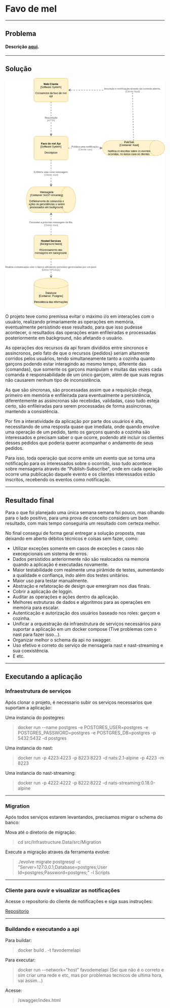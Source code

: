 # Favo de mel
--------

## Problema
#### Descrição [aqui](https://github.com/douglas-tsc/ewave-mt-processo-seletivo/tree/master/temas/favo-de-mel).

--------

## Solução
<img alt="" src="./docs/architecture/favo-de-mel.png">

O projeto teve como premissa evitar o máximo i/o em interações com o usuário, realizando primariamente as operações em memória, eventualmente persistindo esse resultado, para que isso pudesse acontecer, o resultados das operações eram enfileiradas e processadas posteriormente em background, não afetando o usuário. 

As operações dos recursos da api foram divididos entre sincronos e assincronos, pelo fato de que o recursos {pedidos} seriam altamente corridos pelos usuários, tendo simultaneamente tanto a cozinha quanto garçons podendo estar interagindo ao mesmo tempo, diferente das {comandas}, que somente os garçons manipulam e muitas das vezes cada comanda é responsabilidade de um único garçom, além de que suas regras não causarem nenhum tipo de inconsistência. 

As que são síncronas, são processadas assim que a requisição chega, primeiro em memória e enfileirada para eventualmente a persistência, diferentemente as assíncronas são recebidas, validadas, caso tudo esteja certo, são enfileiradas para serem processadas de forma assíncronas, mantendo a consistência. 

Por fim a interatividade da aplicação por parte dos usuários é alta, necessitando de uma resposta quase que imediata, onde quando envolve uma operação de um pedido, tanto os garçons quando a cozinha são interessados e precisam saber o que ocorre, podendo até incluir os clientes desses pedidos que poderia querer acompanhar o andamento de seus pedidos. 

Para isso, toda operação que ocorre emite um evento que se torna uma notificação para os interessados sobre o ocorrido, isso tudo acontece sobre mensageria através de "Publish-Subscribe", onde em cada operação ocorre uma publicação daquele evento e os clientes interessados estão inscritos, recebendo os eventos como notificação.

--------

## Resultado final

Para o que foi planejado uma única semana semana foi pouco, mas olhando para o lado positivo, para uma prova de conceito considero um bom resultado, com mais tempo conseguiria um resultado com certeza melhor. 

No final consegui de forma geral entregar a solução proposta, mas deixando em aberto débitos técnicos e coisas sem fazer, como: 
- Utilizar exceções somente em casos de exceções e casos não execepcionais um sistema de erros.
- Dados persistidos anteriormente não são realocados na memoria quando a aplicação é executadas novamente.
- Maior testabilidade com realmente uma pirâmide de testes, aumentando a qualidade e confiança, indo além dos testes unitários.
- Maior uso para testar manualmente.
- Abstração e refatoração de design que emergiram nos dias finais.
- Cobrir a aplicação de loggin.
- Auditar as operações e ações dentro da aplicação.
- Melhores estruturas de dados e algoritmos para as operações em memória para escalar.
- Autenticação e autorização dos usuários baseado nos roles: garçom e cozinha.
- Unificar a orquestração da infraestrutura de serviços necessários para suportar a aplicação em um docker compose (Tive problemas com o nast para fazer isso...).
- Organizar melhor o schema da api no swagger.
- Uso efetivo e correto do serviço de mensageria nast e nast-streaming e sua coexistência.
- E etc.

--------

## Executando a aplicação

### Infraestrutura de serviços

Após clonar o projeto, é necessario subir os serviços necessarios que suportam a aplicação:

Uma instancia do postegres:
> docker run --name postgres -e POSTGRES_USER=postgres -e POSTGRES_PASSWORD=postgres -e POSTGRES_DB=postgres -p 5432:5432 -d postgres

Uma instancia do nast:
> docker run -p 4223:4223 -p 8223:8223 -d nats:2.1-alpine -p 4223 -m 8223

Uma instancia do nast-streaming:
> docker run -p 4222:4222 -p 8222:8222 -d nats-streaming:0.18.0-alpine

--------

### Migration

Após todos serviços estarem levantandos, precisamos migrar o schema do banco:

Mova até o diretorio de migração:
> cd src/Infrastructure.Data/src/Migration

Execute a migração atraves da ferramenta evolve:
> ./evolve migrate postgresql -c "Server=127.0.0.1;Database=postgres;User Id=postgres;Password=postgres;" -l Scripts

--------

### Cliente para ouvir e visualizar as notificações

Acesse o repositorio do cliente de notificações e siga suas instruções:

[Repositorio](https://github.com/gfmcoding/client-notification-favo-de-mel)

--------

### Buildando e executando a api

Para buildar:
> docker build . -t favodemelapi

Para executar:
> docker run --network="host" favodemelapi (Sei que não é o correto e sim criar uma rede e etc, mas por problemas tecnicos de ultima hora, vai assim...)

Acesse:
> /swagger/index.html





